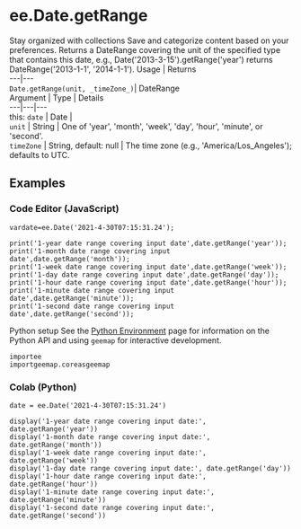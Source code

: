  
#  ee.Date.getRange
Stay organized with collections  Save and categorize content based on your preferences. 
Returns a DateRange covering the unit of the specified type that contains this date, e.g., Date('2013-3-15').getRange('year') returns DateRange('2013-1-1', '2014-1-1'). Usage | Returns  
---|---  
`Date.getRange(unit, _timeZone_)`|  DateRange  
Argument | Type | Details  
---|---|---  
this: `date` | Date |   
`unit` | String | One of 'year', 'month', 'week', 'day', 'hour', 'minute', or 'second'.  
`timeZone` | String, default: null | The time zone (e.g., 'America/Los_Angeles'); defaults to UTC.  
## Examples
### Code Editor (JavaScript)
```
vardate=ee.Date('2021-4-30T07:15:31.24');

print('1-year date range covering input date',date.getRange('year'));
print('1-month date range covering input date',date.getRange('month'));
print('1-week date range covering input date',date.getRange('week'));
print('1-day date range covering input date',date.getRange('day'));
print('1-hour date range covering input date',date.getRange('hour'));
print('1-minute date range covering input date',date.getRange('minute'));
print('1-second date range covering input date',date.getRange('second'));
```

Python setup
See the [ Python Environment](https://developers.google.com/earth-engine/guides/python_install) page for information on the Python API and using `geemap` for interactive development.
```
importee
importgeemap.coreasgeemap
```

### Colab (Python)
```
date = ee.Date('2021-4-30T07:15:31.24')

display('1-year date range covering input date:', date.getRange('year'))
display('1-month date range covering input date:', date.getRange('month'))
display('1-week date range covering input date:', date.getRange('week'))
display('1-day date range covering input date:', date.getRange('day'))
display('1-hour date range covering input date:', date.getRange('hour'))
display('1-minute date range covering input date:', date.getRange('minute'))
display('1-second date range covering input date:', date.getRange('second'))
```

